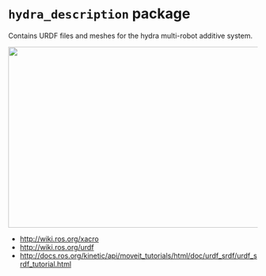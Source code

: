 # `hydra_description` package

Contains URDF files and meshes for the hydra multi-robot additive system.

<p align="center">
<img src="https://github.com/alexarbogast/hydra_description/assets/46149643/f458e48b-d0e5-4ed2-b3f9-cf932c51aea1"  width="546" height="366">
</p>

- http://wiki.ros.org/xacro
- http://wiki.ros.org/urdf
- http://docs.ros.org/kinetic/api/moveit_tutorials/html/doc/urdf_srdf/urdf_srdf_tutorial.html
